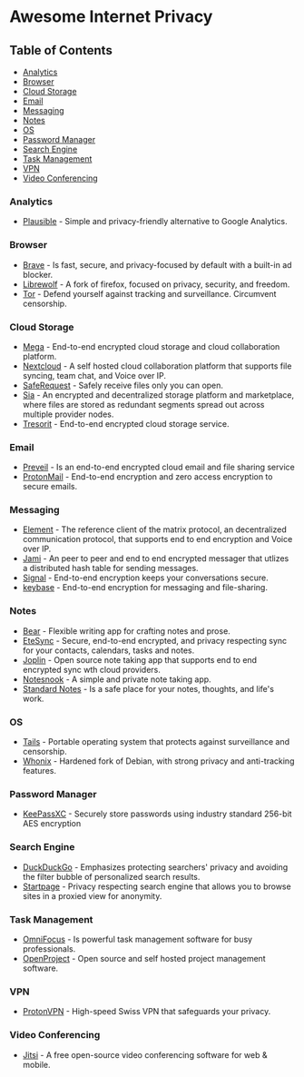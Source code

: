# Awesome Internet Privacy

## Table of Contents

* [Analytics](#analytics)
* [Browser](#browser)
* [Cloud Storage](#cloud-storage)
* [Email](#email)
* [Messaging](#messaging)
* [Notes](#notes)
* [OS](#os)
* [Password Manager](#password-manager)
* [Search Engine](#search-engine)
* [Task Management](#task-management)
* [VPN](#vpn)
* [Video Conferencing](#video-conferencing)

### Analytics

* [Plausible](https://plausible.io/) - Simple and privacy-friendly alternative to Google Analytics.

### Browser

* [Brave](https://brave.com/) - Is fast, secure, and privacy-focused by default with a built-in ad blocker.
* [Librewolf](https://librewolf-community.gitlab.io/) - A fork of firefox, focused on privacy, security, and freedom. 
* [Tor](https://www.torproject.org/) - Defend yourself against tracking and surveillance. Circumvent censorship.

### Cloud Storage

* [Mega](https://mega.nz/) - End-to-end encrypted cloud storage and cloud collaboration platform.
* [Nextcloud](https://nextcloud.com) - A self hosted cloud collaboration platform that supports file syncing, team chat, and Voice over IP.
* [SafeRequest](https://saferequest.net/en) - Safely receive files only you can open.
* [Sia](https://sia.tech) - An encrypted and decentralized storage platform and marketplace, where files are stored as redundant segments spread out across multiple provider nodes. 
* [Tresorit](https://tresorit.com) - End-to-end encrypted  cloud storage service.

### Email

* [Preveil](https://www.preveil.com/) - Is an end-to-end encrypted cloud email and file sharing service
* [ProtonMail](https://protonmail.com/) - End-to-end encryption and zero access encryption to secure emails.

### Messaging

* [Element](https://element.io) - The reference client of the matrix protocol, an decentralized communication protocol, that supports end to end encryption
 and Voice over IP.
* [Jami](https://jami.net) - An peer to peer and end to end encrypted messager that utlizes a distributed hash table for sending messages.
* [Signal](https://signal.org/) - End-to-end encryption keeps your conversations secure.
* [keybase](https://keybase.io/) - End-to-end encryption for messaging and file-sharing.

### Notes

* [Bear](https://bear.app/) - Flexible writing app for crafting notes and prose.
* [EteSync](https://www.etesync.com/) - Secure, end-to-end encrypted, and privacy respecting sync for your contacts, calendars, tasks and notes.
* [Joplin](https://joplinapp.org/) - Open source note taking app that supports end to end encrypted sync wth cloud providers.
* [Notesnook](https://notesnook.com/) - A simple and private note taking app.
* [Standard Notes](https://standardnotes.org/) -  Is a safe place for your notes, thoughts, and life's work.

### OS

* [Tails](https://tails.boum.org/) - Portable operating system that protects against surveillance and censorship.
* [Whonix](https://www.whonix.org/) - Hardened fork of Debian, with strong privacy and anti-tracking features.

### Password Manager

* [KeePassXC](https://keepassxc.org/) - Securely store passwords using industry standard  256-bit AES encryption

### Search Engine

* [DuckDuckGo](https://duckduckgo.com/) - Emphasizes protecting searchers' privacy and avoiding the filter bubble of personalized search results.
* [Startpage](https://startpage.com/) - Privacy respecting search engine that allows you to browse sites in a proxied view for anonymity.

### Task Management

* [OmniFocus](https://www.omnigroup.com/omnifocus/) - Is powerful task management software for busy professionals.
* [OpenProject](https://www.openproject.org/) - Open source and self hosted project management software.

### VPN 

* [ProtonVPN](https://protonvpn.com/) - High-speed Swiss VPN that safeguards your privacy.

### Video Conferencing

* [Jitsi](https://jitsi.org/) -  A free open-source video conferencing software for web & mobile.